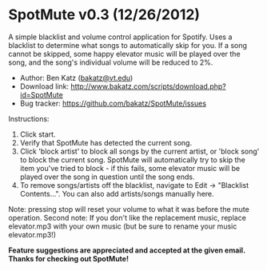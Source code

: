 SpotMute v0.3 (12/26/2012)
================
A simple blacklist and volume control application for Spotify. Uses a blacklist to determine what songs to automatically skip for you. 
If a song cannot be skipped, some happy elevator music will be played over the song, and the song's individual volume will be reduced to 2%.

* Author: Ben Katz (<bakatz@vt.edu>)
* Download link: <http://www.bakatz.com/scripts/download.php?id=SpotMute>
* Bug tracker: <https://github.com/bakatz/SpotMute/issues>

Instructions:

1. Click start.
1. Verify that SpotMute has detected the current song.
1. Click 'block artist' to block all songs by the current artist, or 'block song' to block the current song. 
SpotMute will automatically try to skip the item you've tried to block - if this fails, some elevator music will be played over the song in question until the song ends.
1. To remove songs/artists off the blacklist, navigate to Edit -> "Blacklist Contents...". You can also add artists/songs manually here.


Note: pressing stop will reset your volume to what it was before the mute operation.
Second note: If you don't like the replacement music, replace elevator.mp3 with your own music (but be sure to rename your music elevator.mp3!)

**Feature suggestions are appreciated and accepted at the given email. Thanks for checking out SpotMute!**

